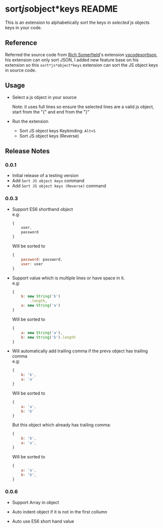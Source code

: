 # sort*js*object*keys README

This is an extension to alphabetically sort the keys in _selected_ js objects keys in your code.

## Reference

Referred the source code from [Rich Somerfield](https://github.com/richie5um)'s extension
[vscode*sort*json](https://github.com/richie5um/vscode*sort*json), his extension can only sort JSON, I added new feature base on his extension so this `sort*js*object*keys` extension can sort the JS object keys in source code.

## Usage

* Select a js object in your source

  Note: it uses full lines so ensure the selected lines are a valid js object, start from the "{" and end from the "}"

* Run the extension

  * Sort JS object keys
  Keybinding: `Alt+S`
  * Sort JS object keys (Reverse)


## Release Notes

### 0.0.1

* Initial release of a testing version  
* Add `Sort JS object keys` command
* Add `Sort JS object keys (Reverse)` command

### 0.0.3

* Support ES6 shorthand object  
    e.g: 
    ```js
    {
        user,
        password
    }
    ```
    Will be sorted to 
    ```js
    {
        password: password,
        user: user
    }
    ```

* Support value which is multiple lines or have space in it.  
    e.g:
    ```js
    {
        b: new String('b')
            .length,
        a: new String('a')
    }
    ```
    Will be sorted to 
    ```js
    {
        a: new String('a'),
        b: new String('b').length
    }
    ```
* Will automatically add trailing comma if the prevs object has trailing comma  
    e.g:
    ```js
    {
        b: 'b',
        a: 'a'
    }
    ```
    Will be sorted to 
    ```js
    {
        a: 'a',
        b: 'b'
    }
    ```
    But this object which already has trailing comma:
    ```js
    {
        b: 'b',
        a: 'a',
    }
    ```
    Will be sorted to 
    ```js
    {
        a: 'a',
        b: 'b',
    }
    ```

### 0.0.6

* Support Array in object

* Auto indent object if it is not in the first collumn

* Auto use ES6 short hand value
